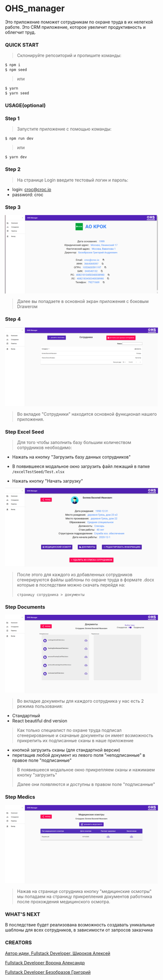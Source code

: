 # OHS_manager

Это приложение поможет сотрудникам по охране труда в их нелегкой работе. Это CRM приложение, которое увеличит продуктивность и облегчит труд.

### QUICK START

> Склонируйте репозиторий и пропишите команды:

```shell
$ npm i
$ npm seed 
```

> или

```shell
$ yarn
$ yarn seed
```


### USAGE(optional)

### Step 1

> Запустите приложение с помощью команды: 

```shell
$ npm run dev
```
> или

```shell
$ yarn dev
```

### Step 2

> На странице Login введите тестовый логин и пароль:

- login: croc@croc.io
- password: croc

### Step 3
![company](https://github.com/alexfromearth/OHS_manager/raw/master/readme-assets/company.png)

> Далее вы попадаете в основной экран приложения с боковым Drawerом 

### Step 4

![workers](https://github.com/alexfromearth/OHS_manager/raw/master/readme-assets/workers.png)

> Во вкладке "Сотрудники" находится основной функционал нашего приложения.

### Step Excel Seed


> Для того чтобы заполнить базу большим количеством сотрудников необходимо:

- Нажать на кнопку "Загрузить базу данных сотрудников"

- В появившееся модальное окно загрузить файл лежащий в папке `/excelTestSeed/Test.xlsx`

- Нажать кнопку "Начать загрузку"

![meds](https://github.com/alexfromearth/OHS_manager/raw/master/readme-assets/worker.png)

> После этого для каждого из добавленных сотрудников сгенерируются файлы шаблоны
> по охране труда в формате .docx которые в последствии можно скачать перейдя на: 
>
> `страницу сотрудника > документы` 


### Step Documents

![documents](https://github.com/alexfromearth/OHS_manager/raw/master/readme-assets/docs.png)


> Во вкладке документы для каждого сотрудника у нас есть 2 режима пользования:
- Стандартный 
- React beautiful dnd version

> Как только специалист по охране труда подписал сгенерированные и скачаные документы
> он имеет возможность прикрепить их подписанные сканы в наше приложение 
- кнопкой загрузить сканы (для стандартной версии)
- перетащив любой документ из левого поля "неподписанные" в правое поле "подписанные"  

> В появившееся модальное окно прикрепляем сканы и нажимаем кнопку "загрузить"
>
>Далее они появляются и доступны в правом поле "подписанные" 

### Step Medics

![meds](https://github.com/alexfromearth/OHS_manager/raw/master/readme-assets/med.png)

>Нажав на странице сотрудника кнопку "медицинские осмотры" мы попадаем на страницу 
>прикрепления документов работника после прохождения медицинского осмотра.

### WHAT'S NEXT
В последствие будет реализована возможность создавать уникальные шаблоны для всех сотрудников, в зависимости от запросов заказчика

### CREATORS



[Автор идеи, Fullstack Developer, Широков Алексей](https://github.com/alexfromearth/)

[Fullstack Developer Ворона Александр](https://github.com/CrowAlcoholic)

[Fullstack Developer Безобразов Григорий](https://github.com/bezzskilla)
